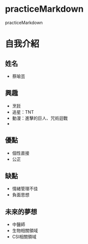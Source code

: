 # practiceMarkdown
practiceMarkdown
# 自我介紹

## 姓名
- 蔡喻芸

## 興趣
- 烹飪
- 追星：TNT
- 動漫：進擊的巨人、咒術迴戰
- 

## 優點
- 個性直接
- 公正

## 缺點
- 情緒管理不佳
- 負面思想

## 未來的夢想
- 中醫師
- 生物相關領域
- CSI相關領域
